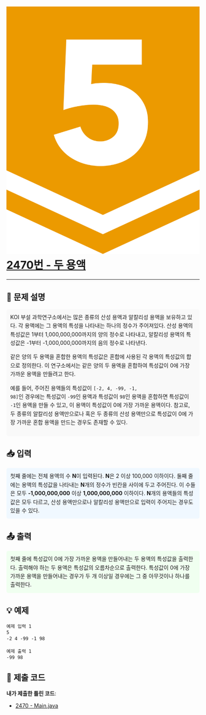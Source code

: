 <!-- ChatGPT를 사용하여 꾸몄습니다 -->
# ![2470 티어](Tier_Img/Gold-5.svg)[2470번 - 두 용액](https://www.acmicpc.net/problem/2470)

---

<h2>📝 문제 설명</h2>
<div style="background-color: #f9f9f9; padding: 10px; border-radius: 5px; line-height: 1.6;">
KOI 부설 과학연구소에서는 많은 종류의 산성 용액과 알칼리성 용액을 보유하고 있다. 각 용액에는 그 용액의 특성을 나타내는 하나의 정수가 주어져있다. 산성 용액의 특성값은 1부터 1,000,000,000까지의 양의 정수로 나타내고, 알칼리성 용액의 특성값은 -1부터 -1,000,000,000까지의 음의 정수로 나타낸다.

같은 양의 두 용액을 혼합한 용액의 특성값은 혼합에 사용된 각 용액의 특성값의 합으로 정의한다. 이 연구소에서는 같은 양의 두 용액을 혼합하여 특성값이 0에 가장 가까운 용액을 만들려고 한다.

예를 들어, 주어진 용액들의 특성값이 <code>[-2, 4, -99, -1, 98]</code>인 경우에는 특성값이 <code>-99</code>인 용액과 특성값이 <code>98</code>인 용액을 혼합하면 특성값이 <code>-1</code>인 용액을 만들 수 있고, 이 용액이 특성값이 0에 가장 가까운 용액이다. 참고로, 두 종류의 알칼리성 용액만으로나 혹은 두 종류의 산성 용액만으로 특성값이 0에 가장 가까운 혼합 용액을 만드는 경우도 존재할 수 있다.
</div>

<h2>📥 입력</h2>
<div style="background-color: #f0f8ff; padding: 10px; border-radius: 5px; line-height: 1.6;">
첫째 줄에는 전체 용액의 수 <strong>N</strong>이 입력된다. <strong>N</strong>은 2 이상 100,000 이하이다. 둘째 줄에는 용액의 특성값을 나타내는 <strong>N</strong>개의 정수가 빈칸을 사이에 두고 주어진다. 이 수들은 모두 <strong>-1,000,000,000</strong> 이상 <strong>1,000,000,000</strong> 이하이다. <strong>N</strong>개의 용액들의 특성값은 모두 다르고, 산성 용액만으로나 알칼리성 용액만으로 입력이 주어지는 경우도 있을 수 있다.
</div>

<h2>📤 출력</h2>
<div style="background-color: #f0fff0; padding: 10px; border-radius: 5px; line-height: 1.6;">
첫째 줄에 특성값이 0에 가장 가까운 용액을 만들어내는 두 용액의 특성값을 출력한다. 출력해야 하는 두 용액은 특성값의 오름차순으로 출력한다. 특성값이 0에 가장 가까운 용액을 만들어내는 경우가 두 개 이상일 경우에는 그 중 아무것이나 하나를 출력한다.
</div>

<h2>💡 예제</h2>

```plaintext
예제 입력 1
5
-2 4 -99 -1 98

예제 출력 1
-99 98
```

## 📌 제출 코드
**내가 제출한 틀린 코드**:
- [2470 - Main.java](https://github.com/GUBBIB/BaekJoonCode/blob/main/2470%EB%B2%88/%ED%8B%80%EB%A6%B0%20%EC%BD%94%EB%93%9C/Main.java)

<!-- 
## ❌ 내가 틀렸던 이유
- 특정 케이스에서 논리적 오류가 발생한 이유
- 예를 들어, 동일한 인덱스의 값 선택 등

## ✅ 정답 코드
**정답 코드**:
- [GitHub 링크](https://github.com/username/repo/blob/main/correct_filename.java)

## 🧠 알고리즘 설명
- 문제를 해결하기 위한 알고리즘의 핵심 아이디어
- 투 포인터, 정렬 방법, 최적화 포인트 등을 설명
- 코드의 시간 복잡도와 공간 복잡도 분석

## 🔍 코드 비교
- 틀린 코드와 정답 코드의 차이점을 비교 분석
- 개선된 부분과 수정 포인트

## 💡 교훈과 배운 점
- 문제를 해결하면서 배운 점
- 앞으로 비슷한 문제를 풀 때 주의할 점
-->
